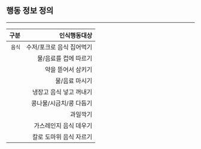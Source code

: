 ## 행동 정보 정의
------------------------------------------------------------------------------
|    구분     |   인식행동대상   |
|------------:|----------------:|
|`음식`|수저/포크로 음식 집어먹기|
||물/음료를 컵에 따르기|
||약을 뜯어서 삼키기|
||물/음료 마시기|
||냉장고 음식 넣고 꺼내기|
||콩나물/시금치/콩 다듬기|
||과일깍기|
||가스레인지 음식 데우기|
||칼로 도마위 음식 자르기|

